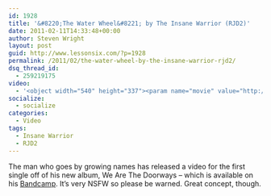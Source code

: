 ```yaml
---
id: 1928
title: '&#8220;The Water Wheel&#8221; by The Insane Warrior (RJD2)'
date: 2011-02-11T14:33:48+00:00
author: Steven Wright
layout: post
guid: http://www.lessonsix.com/?p=1928
permalink: /2011/02/the-water-wheel-by-the-insane-warrior-rjd2/
dsq_thread_id:
  - 259219175
video:
  - '<object width="540" height="337"><param name="movie" value="http://www.youtube.com/v/czuteahWBNM?fs=1&hl=en_GB"></param><param name="allowFullScreen" value="true"></param><param name="allowscriptaccess" value="always"></param><embed src="http://www.youtube.com/v/czuteahWBNM?fs=1&hl=en_GB" type="application/x-shockwave-flash" width="540" height="337" allowscriptaccess="always" allowfullscreen="true"></embed></object>'
socialize:
  - socialize
categories:
  - Video
tags:
  - Insane Warrior
  - RJD2
---
```

The man who goes by growing names has released a video for the first single off of his new album, We Are The Doorways &#8211; which is available on his [Bandcamp](http://rjd2.bandcamp.com/). It&#8217;s very NSFW so please be warned. Great concept, though.